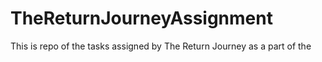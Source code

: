 # TheReturnJourneyAssignment
This is repo of the tasks assigned by The Return Journey as a part of the 
